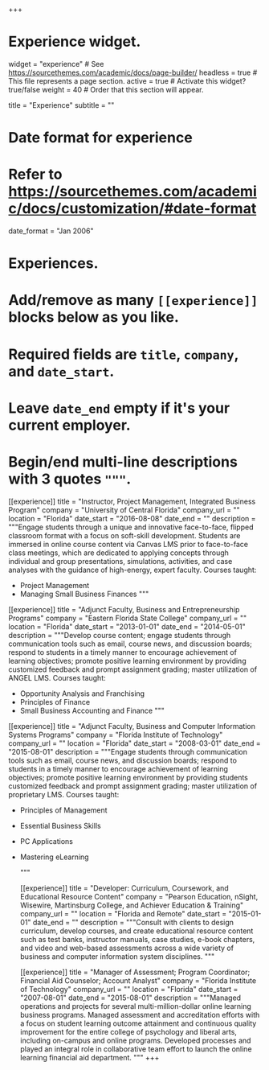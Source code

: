 +++
# Experience widget.
widget = "experience"  # See https://sourcethemes.com/academic/docs/page-builder/
headless = true  # This file represents a page section.
active = true  # Activate this widget? true/false
weight = 40  # Order that this section will appear.

title = "Experience"
subtitle = ""

# Date format for experience
#   Refer to https://sourcethemes.com/academic/docs/customization/#date-format
date_format = "Jan 2006"

# Experiences.
#   Add/remove as many `[[experience]]` blocks below as you like.
#   Required fields are `title`, `company`, and `date_start`.
#   Leave `date_end` empty if it's your current employer.
#   Begin/end multi-line descriptions with 3 quotes `"""`.
[[experience]]
  title = "Instructor, Project Management, Integrated Business Program"
  company = "University of Central Florida"
  company_url = ""
  location = "Florida"
  date_start = "2016-08-08"
  date_end = ""
  description = """Engage students through a unique and innovative face-to-face, flipped classroom format with a focus on soft-skill development. Students are immersed in online course content via Canvas LMS prior to face-to-face class meetings, which are dedicated to applying concepts through individual and group presentations, simulations, activities, and case analyses with the guidance of high-energy, expert faculty.
  Courses taught:

  * Project Management
  * Managing Small Business Finances
  """

[[experience]]
  title = "Adjunct Faculty, Business and Entrepreneurship Programs"
  company = "Eastern Florida State College"
  company_url = ""
  location = "Florida"
  date_start = "2013-01-01"
  date_end = "2014-05-01"
  description = """Develop course content; engage students through communication tools such as email, course news, and discussion boards; respond to students in a timely manner to encourage achievement of learning objectives; promote positive learning environment by providing customized feedback and prompt assignment grading; master utilization of ANGEL LMS.
  Courses taught:

  * Opportunity Analysis and Franchising
  * Principles of Finance
  * Small Business Accounting and Finance
  """

  [[experience]]
    title = "Adjunct Faculty, Business and Computer Information Systems Programs"
    company = "Florida Institute of Technology"
    company_url = ""
    location = "Florida"
    date_start = "2008-03-01"
    date_end = "2015-08-01"
    description = """Engage students through communication tools such as email, course news, and discussion boards; respond to students in a timely manner to encourage achievement of learning objectives; promote positive learning environment by providing students customized feedback and prompt assignment grading; master utilization of proprietary LMS. Courses taught:

  * Principles of Management
  * Essential Business Skills
  * PC Applications
  * Mastering eLearning

    """

    [[experience]]
      title = "Developer: Curriculum, Coursework, and Educational Resource Content"
      company = "Pearson Education, nSight, Wisewire, Martinsburg College, and Achiever Education & Training"
      company_url = ""
      location = "Florida and Remote"
      date_start = "2015-01-01"
      date_end = ""
      description = """Consult with clients to design curriculum, develop courses, and create educational resource content such as test banks, instructor manuals, case studies, e-book chapters, and video and web-based assessments across a wide variety of business and computer information system disciplines. """

      [[experience]]
        title = "Manager of Assessment; Program Coordinator; Financial Aid Counselor; Account Analyst"
        company = "Florida Institute of Technology"
        company_url = ""
        location = "Florida"
        date_start = "2007-08-01"
        date_end = "2015-08-01"
        description = """Managed operations and projects for several multi-million-dollar online learning business programs. Managed assessment and accreditation efforts with a focus on student learning outcome attainment and continuous quality improvement for the entire college of psychology and liberal arts, including on-campus and online programs. Developed processes and played an integral role in collaborative team effort to launch the online learning financial aid department. """
+++
